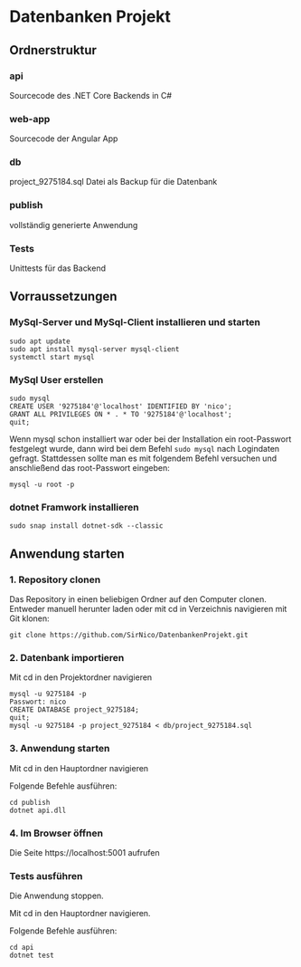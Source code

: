 # Datenbanken Projekt

## Ordnerstruktur

### api
Sourcecode des .NET Core Backends in C#

### web-app
Sourcecode der Angular App

### db
project_9275184.sql Datei als Backup für die Datenbank

### publish
vollständig generierte Anwendung

### Tests
Unittests für das Backend

## Vorraussetzungen

### MySql-Server und MySql-Client installieren und starten
```
sudo apt update
sudo apt install mysql-server mysql-client
systemctl start mysql
```

### MySql User erstellen
```
sudo mysql
CREATE USER '9275184'@'localhost' IDENTIFIED BY 'nico';
GRANT ALL PRIVILEGES ON * . * TO '9275184'@'localhost';
quit;
```
Wenn mysql schon installiert war oder bei der Installation ein root-Passwort festgelegt wurde, dann wird bei dem Befehl `sudo mysql` nach Logindaten gefragt. Stattdessen sollte man es mit folgendem Befehl versuchen und anschließend das root-Passwort eingeben:
```
mysql -u root -p
```

### dotnet Framwork installieren
```
sudo snap install dotnet-sdk --classic
```

## Anwendung starten

### 1. Repository clonen

Das Repository in einen beliebigen Ordner auf den Computer clonen. Entweder manuell herunter laden oder mit cd in Verzeichnis navigieren mit Git klonen:
```
git clone https://github.com/SirNico/DatenbankenProjekt.git
```

### 2. Datenbank importieren
Mit cd in den Projektordner navigieren
```
mysql -u 9275184 -p 
Passwort: nico
CREATE DATABASE project_9275184;
quit;
mysql -u 9275184 -p project_9275184 < db/project_9275184.sql
```

### 3. Anwendung starten
Mit cd in den Hauptordner navigieren

Folgende Befehle ausführen:
```
cd publish
dotnet api.dll
```

### 4. Im Browser öffnen

Die Seite https://localhost:5001 aufrufen

### Tests ausführen
Die Anwendung stoppen.

Mit cd in den Hauptordner navigieren.

Folgende Befehle ausführen:
```
cd api
dotnet test
```
